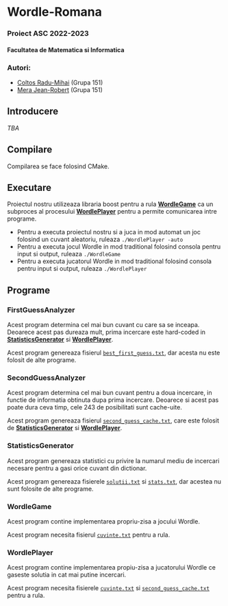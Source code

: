 # Wordle-Romana

### Proiect ASC 2022-2023
#### Facultatea de Matematica si Informatica

### Autori:
- [Coltos Radu-Mihai](https://github.com/radubig) (Grupa 151)
- [Mera Jean-Robert](https://github.com/MeraJean) (Grupa 151)

## Introducere

_TBA_

## Compilare
Compilarea se face folosind CMake.

## Executare
Proiectul nostru utilizeaza libraria boost pentru a rula [**WordleGame**](#wordlegame) ca un subproces al procesului [**WordlePlayer**](#wordleplayer) pentru a permite comunicarea intre programe.

- Pentru a executa proiectul nostru si a juca in mod automat un joc folosind un cuvant aleatoriu, ruleaza `./WordlePlayer -auto`
- Pentru a executa jocul Wordle in mod traditional folosind consola pentru input si output, ruleaza `./WordleGame`
- Pentru a executa jucatorul Wordle in mod traditional folosind consola pentru input si output, ruleaza `./WordlePlayer`

## Programe

### FirstGuessAnalyzer

Acest program determina cel mai bun cuvant cu care sa se inceapa. Deoarece acest pas dureaza mult, prima incercare este hard-coded in [**StatisticsGenerator**](#statisticsgenerator) si [**WordlePlayer**](#wordleplayer).

Acest program genereaza fisierul [`best_first_guess.txt`](data/best_first_guess.txt), dar acesta nu este folosit de alte programe.

### SecondGuessAnalyzer

Acest program determina cel mai bun cuvant pentru a doua incercare, in functie de informatia obtinuta dupa prima incercare. Deoarece si acest pas poate dura ceva timp, cele 243 de posibilitati sunt cache-uite.

Acest program genereaza fisierul [`second_guess_cache.txt`](data/second_guess_cache.txt), care este folosit de [**StatisticsGenerator**](#statisticsgenerator) si [**WordlePlayer**](#wordleplayer).

### StatisticsGenerator

Acest program genereaza statistici cu privire la numarul mediu de incercari necesare pentru a gasi orice cuvant din dictionar.

Acest program genereaza fisierele [`solutii.txt`](data/solutii.txt) si [`stats.txt`](data/stats.txt), dar acestea nu sunt folosite de alte programe.

### WordleGame

Acest program contine implementarea propriu-zisa a jocului Wordle.

Acest program necesita fisierul [`cuvinte.txt`](data/cuvinte.txt) pentru a rula.

### WordlePlayer

Acest program contine implementarea propiu-zisa a jucatorului Wordle ce gaseste solutia in cat mai putine incercari.

Acest program necesita fisierele [`cuvinte.txt`](data/cuvinte.txt) si [`second_guess_cache.txt`](data/second_guess_cache.txt) pentru a rula.
